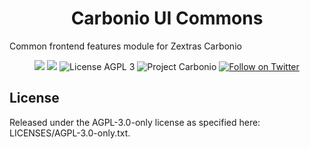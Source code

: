 <!--
SPDX-FileCopyrightText: 2021 Zextras <https://www.zextras.com>

SPDX-License-Identifier: AGPL-3.0-only
-->
<div align="center">
  <h1>Carbonio UI Commons</h1>
</div>

Common frontend features module for Zextras Carbonio

<p align="center">
  <a href="https://github.com/zextras/carbonio-ui-commons/graphs/contributors" alt="Contributors">
  <img src="https://img.shields.io/github/contributors/zextras/carbonio-ui-commons" /></a>
  <a href="https://github.com/zextras/carbonio-ui-commons/pulse" alt="Activity">
  <img src="https://img.shields.io/github/commit-activity/m/zextras/carbonio-ui-commons" /></a>
  <img src="https://img.shields.io/badge/license-AGPL%203-green" alt="License AGPL 3">
  <img src="https://img.shields.io/badge/project-carbonio-informational" alt="Project Carbonio">
  <a href="https://twitter.com/intent/follow?screen_name=zextras">
  <img src="https://img.shields.io/twitter/follow/zextras?style=social&logo=twitter" alt="Follow on Twitter"></a>
</p>


<h2>License</h2>

Released under the AGPL-3.0-only license as specified here: LICENSES/AGPL-3.0-only.txt.
